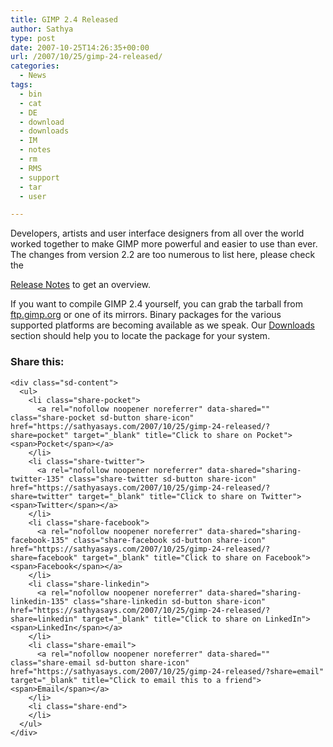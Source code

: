 ```yaml
---
title: GIMP 2.4 Released
author: Sathya
type: post
date: 2007-10-25T14:26:35+00:00
url: /2007/10/25/gimp-24-released/
categories:
  - News
tags:
  - bin
  - cat
  - DE
  - download
  - downloads
  - IM
  - notes
  - rm
  - RMS
  - support
  - tar
  - user

---
```

<!--StartFragment -->Developers, artists and user interface designers from all over the world worked together to make GIMP more powerful and easier to use than ever. The changes from version 2.2 are too numerous to list here, please check the 

[Release Notes][1] to get an overview.

If you want to compile GIMP 2.4 yourself, you can grab the tarball from [ftp.gimp.org][2] or one of its mirrors. Binary packages for the various supported platforms are becoming available as we speak. Our [Downloads][3] section should help you to locate the package for your system.

<div class="sharedaddy sd-sharing-enabled">
  <div class="robots-nocontent sd-block sd-social sd-social-icon-text sd-sharing">
    <h3 class="sd-title">
      Share this:
    </h3>
    
    <div class="sd-content">
      <ul>
        <li class="share-pocket">
          <a rel="nofollow noopener noreferrer" data-shared="" class="share-pocket sd-button share-icon" href="https://sathyasays.com/2007/10/25/gimp-24-released/?share=pocket" target="_blank" title="Click to share on Pocket"><span>Pocket</span></a>
        </li>
        <li class="share-twitter">
          <a rel="nofollow noopener noreferrer" data-shared="sharing-twitter-135" class="share-twitter sd-button share-icon" href="https://sathyasays.com/2007/10/25/gimp-24-released/?share=twitter" target="_blank" title="Click to share on Twitter"><span>Twitter</span></a>
        </li>
        <li class="share-facebook">
          <a rel="nofollow noopener noreferrer" data-shared="sharing-facebook-135" class="share-facebook sd-button share-icon" href="https://sathyasays.com/2007/10/25/gimp-24-released/?share=facebook" target="_blank" title="Click to share on Facebook"><span>Facebook</span></a>
        </li>
        <li class="share-linkedin">
          <a rel="nofollow noopener noreferrer" data-shared="sharing-linkedin-135" class="share-linkedin sd-button share-icon" href="https://sathyasays.com/2007/10/25/gimp-24-released/?share=linkedin" target="_blank" title="Click to share on LinkedIn"><span>LinkedIn</span></a>
        </li>
        <li class="share-email">
          <a rel="nofollow noopener noreferrer" data-shared="" class="share-email sd-button share-icon" href="https://sathyasays.com/2007/10/25/gimp-24-released/?share=email" target="_blank" title="Click to email this to a friend"><span>Email</span></a>
        </li>
        <li class="share-end">
        </li>
      </ul>
    </div>
  </div>
</div>

 [1]: http://www.gimp.org/release-notes/gimp-2.4.html
 [2]: http://gimp.org/downloads/#mirrors
 [3]: http://gimp.org/downloads/